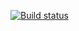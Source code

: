 [![Build status](https://ci.appveyor.com/api/projects/status/2oj7g90odbj9p2cf/branch/main?svg=true)](https://ci.appveyor.com/project/zuev720/test-ci/branch/main)
